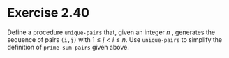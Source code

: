 # Exercise 2.40

Define a procedure `unique-pairs` that, given an integer $n$ , generates the
sequence of pairs `(i,j)` with $1 \le j \lt i \le n$. Use `unique-pairs` to
simplify the definition of `prime-sum-pairs` given above.
